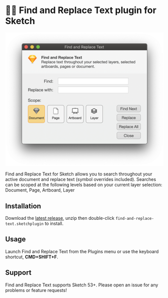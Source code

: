 
# 🕵🏻‍ Find and Replace Text plugin for Sketch

<img src="assets/screenshot.png" max-width="532px" max-height="448px" />

Find and Replace Text for Sketch allows you to search throughout your active document and replace text (symbol overrides included). Searches can be scoped at the following levels based on your current layer selection: Document, Page, Artboard, Layer

## Installation

Download the [latest release](https://github.com/chriswetterman/sketch-find-and-replace-text/releases/latest/download/find-and-replace-text.sketchplugin.zip), unzip then double-click `find-and-replace-text.sketchplugin` to install.

## Usage

Launch Find and Replace Text from the Plugins menu or use the keyboard shortcut, **CMD+SHIFT+F**.

## Support

Find and Replace Text supports Sketch 53+. Please open an issue for any problems or feature requests!

